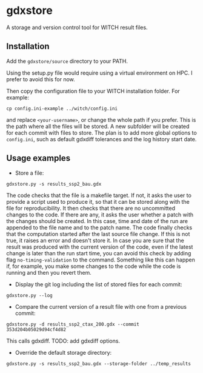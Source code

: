# gdxstore
A storage and version control tool for WITCH result files.

## Installation
Add the `gdxstore/source` directory to your PATH.

Using the setup.py file would require using a virtual environment on HPC. 
I prefer to avoid this for now.

Then copy the configuration file to your WITCH installation folder. For example:

`cp config.ini-example ../witch/config.ini`

and replace `<your-username>`, or change the whole path if you prefer.
This is the path where all the files will be stored. A new subfolder will be created
for each commit with files to store.
The plan is to add more global options to `config.ini`, such as default gdxdiff tolerances
and the log history start date.

## Usage examples
- Store a file:
  
`gdxstore.py -s results_ssp2_bau.gdx`

The code checks that the file is a makefile target. If not, it asks the user to provide
a script used to produce it, so that it can be stored along with the file for reproducibility.
It then checks that there are no uncommitted changes to the code. If there are any, it asks the 
user whether a patch with the changes should be created. In this case, time and date of the run
are appended to the file name and to the patch name.
The code finally checks that the computation started after the last source file change. If this is not true,
it raises an error and doesn't store it. 
In case you are sure that the result was produced with the current version of the code,
even if the latest change is later than the run start time, you can avoid this check by adding flag
`no-timing-validation` to the command. Something like this can happen if, for example, you make some
changes to the code while the code is running and then you revert them.
- Display the git log including the list of stored files for each commit:

`gdxstore.py --log`
- Compare the current version of a result file with one from a previous commit:
  
`gdxstore.py -d results_ssp2_ctax_200.gdx --commit 353d204b05029d94cf4d82`

This calls gdxdiff. TODO: add gdxdiff options.
- Override the default storage directory:
  
`gdxstore.py -s results_ssp2_bau.gdx --storage-folder ../temp_results`

